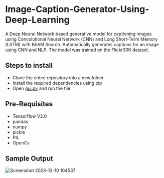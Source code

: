 # Image-Caption-Generator-Using-Deep-Learning
<p> A Deep Neural Network based generative model for captioning images using Convolutional Neural Network (CNN) and Long Short-Term Memory (LSTM) with BEAM Search. Automatically generates captions for an image using CNN and NLP. The model was trained on the Flickr30K dataset.</p>

<h2>Steps to install</h2>
<ul>
  <li>Clone the entire repository into a new folder.</li>
  <li>Install the required dependencies using pip</li>
  <li>Open <a href="gui.py">gui.py</a> and run the file</li>
</ul>

<h2> Pre-Requisites</h2>
<ul>
  <li>Tensorflow V2.0</li>
  <li>pandas</li>
  <li>numpy</li>
  <li>pickle</li>
  <li>PIL</li>
  <li>OpenCv</li>
</ul>

## Sample Output
![Screenshot 2023-12-10 104537](https://github.com/user-attachments/assets/1f3b3f92-8ae6-4594-ba15-a958399273d2)


